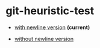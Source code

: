 # git-heuristic-test

- [with newline version](https://github.com/kwoncharles/git-heuristic-test-with-newline) **(current)**

- [without newline version](https://github.com/kwoncharles/git-heuristic-test-without-newline)
